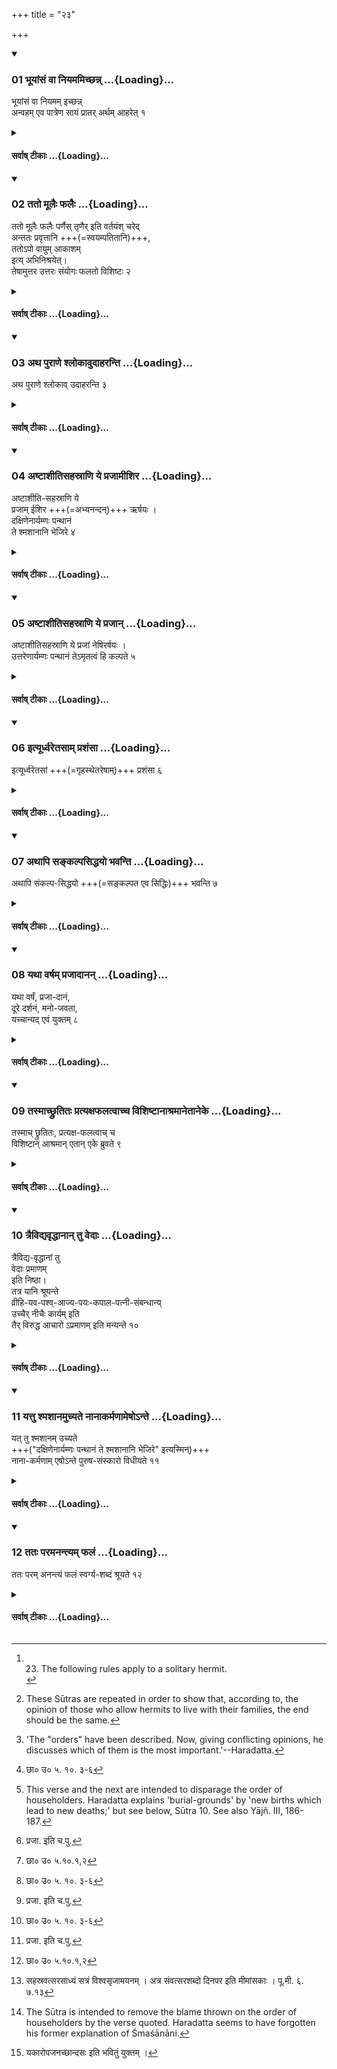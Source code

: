 +++
title = "२३"

+++

<div class="js_include" includetitle="true" newlevelforh1="3" unfilled url="/vedAH_yajuH/taittirIyam/sUtram/ApastambaH/dharma-sUtram/vishvAsa-prastutiH/2/09/23/01_bhUyAMsaM_vA_niyamamichChann.md">
<details open><summary><h3>01 भूयांसं वा नियममिच्छन्न् ...{Loading}...</h3></summary>

भूयांसं वा नियमम् इच्छन्न्  
अन्वहम् एव पात्रेण सायं प्रातर् अर्थम् आहरेत् १
</details>
</div>
<div class="js_include collapsed" newlevelforh1="4" title="सर्वाष् टीकाः" unfilled url="/vedAH_yajuH/taittirIyam/sUtram/ApastambaH/dharma-sUtram/sarvASh_TIkAH/2/09/23/01_bhUyAMsaM_vA_niyamamichChann.md">
<details><summary><h4>सर्वाष् टीकाः ...{Loading}...</h4></summary>
<details><summary>Bühler</summary>

1. If he desires (to perform) very great austerities, he (shall not make a hoard of grain, but) collect food every day only, morning and evening, in his vessel. [^1] 


[^1]:  23. The following rules apply to a solitary hermit.
</details>
<details><summary>हरदत्त-टीका</summary>

######## सूत्रम्
भूयांसं वा नियममिच्छन्नन्वहमेव पात्रेण सायंप्रातरर्थमाहरेत् ॥ १ ॥  
######## टिप्पनी
इदमेकाकिनो वानप्रस्थस्य । भूयासं नियममिच्छन्न सस्यं सञ्चिनुयात् । किं तर्हि ? अन्वहमेव पात्रेण येनकेनचित् सायंप्रातश्चाऽर्थमशनीयमात्रमाहरेत् वानप्रस्थेभ्य एव ॥१॥
</details>
</details>
</div>
<div class="js_include" includetitle="true" newlevelforh1="3" unfilled url="/vedAH_yajuH/taittirIyam/sUtram/ApastambaH/dharma-sUtram/vishvAsa-prastutiH/2/09/23/02_tato_mUlaiH_phalaiH.md">
<details open><summary><h3>02 ततो मूलैः फलैः ...{Loading}...</h3></summary>

ततो मूलैः फलैः पर्णैस् तृणैर् इति वर्तयंश् चरेद्  
अन्ततः प्रवृत्तानि +++(=स्वयम्पतितानि)+++,  
ततोऽपो वायुम् आकाशम्  
इत्य् अभिनिश्रयेत्।  
तेषामुत्तर उत्तरः संयोगः फलतो विशिष्टः २
</details>
</div>
<div class="js_include collapsed" newlevelforh1="4" title="सर्वाष् टीकाः" unfilled url="/vedAH_yajuH/taittirIyam/sUtram/ApastambaH/dharma-sUtram/sarvASh_TIkAH/2/09/23/02_tato_mUlaiH_phalaiH.md">
<details><summary><h4>सर्वाष् टीकाः ...{Loading}...</h4></summary>
<details><summary>Bühler</summary>

2. Afterwards he shall wander about, sustaining his life with roots, fruits, leaves, and grass (which he [^2]  collects). Finally (he shall content himself with) what has become detached spontaneously. Then he shall live on water, then on air, (and finally) upon ether. Each succeeding mode of subsistence procures greater rewards.


[^2]:  These Sūtras are repeated in order to show that, according to, the opinion of those who allow hermits to live with their families, the end should be the same.
</details>
<details><summary>हरदत्त-टीका</summary>

######## सूत्रम्
ततो मूलैः फलैः पर्णैस्तृणैरिति वर्तयंश्चरेदन्ततः प्रवृत्तानि ततोऽपो वायुमाकाशमित्यभिनिश्रयेत् । तेषामुत्तर उत्तरस्संयोगः फलतो विशिष्टः ॥२॥  
######### प्रस्तावः
एवं कियन्तचित्कालं वर्तयित्वा—  
######## टिप्पनी
सर्वं गतम् ॥२॥
</details>
</details>
</div>
<div class="js_include" includetitle="true" newlevelforh1="3" unfilled url="/vedAH_yajuH/taittirIyam/sUtram/ApastambaH/dharma-sUtram/vishvAsa-prastutiH/2/09/23/03_atha_purANe_shlokAvudAharanti.md">
<details open><summary><h3>03 अथ पुराणे श्लोकावुदाहरन्ति ...{Loading}...</h3></summary>

अथ पुराणे श्लोकाव् उदाहरन्ति ३
</details>
</div>
<div class="js_include collapsed" newlevelforh1="4" title="सर्वाष् टीकाः" unfilled url="/vedAH_yajuH/taittirIyam/sUtram/ApastambaH/dharma-sUtram/sarvASh_TIkAH/2/09/23/03_atha_purANe_shlokAvudAharanti.md">
<details><summary><h4>सर्वाष् टीकाः ...{Loading}...</h4></summary>
<details><summary>Bühler</summary>

3. Now they quote (the following) two verses from a Purāṇa: [^3] 


[^3]:  'The "orders" have been described. Now, giving conflicting opinions, he discusses which of them is the most important.'--Haradatta.
</details>
<details><summary>हरदत्त-टीका</summary>

######## सूत्रम्
अथ पुराणे श्लोकावुदाहरन्ति–   
अष्टाशीतिसहस्राणि ये प्रजामीषिर ऋषयः ।  
दक्षिणेनाऽर्यम्णः पन्थानं ते श्मशानानि भेजिरे ॥३॥  
######### प्रस्तावः
निरूपिता आश्रमाः। अथेदानीं पक्षप्रतिपक्षरूपेण तेषामेव प्राधान्यमप्राधान्यं च निरूप्यते—  
######## टिप्पनी
अष्टाशीतिसहस्राणि ये गृहस्था ऋषयः प्रजामीषिरे प्रजातिमभ्यनन्दन् ते अर्यम्णो यो दक्षिणेन पन्थाः दक्षिणायनमार्गः तं प्राप्य छान्दोग्योक्तेन [^१]धूमादिमार्गेण गत्वा पुनरपि सम्भूय श्मशानानि भेजिरे मरणं प्रतिपेदिरे। जायस्व म्रियस्वेत्याजीवं जीवभावमापेदिर इति गृहस्थानां निन्दा ॥३॥  

[^१]: छा० उ० ५. १०. ३-६
</details>
</details>
</div>
<div class="js_include" includetitle="true" newlevelforh1="3" unfilled url="/vedAH_yajuH/taittirIyam/sUtram/ApastambaH/dharma-sUtram/vishvAsa-prastutiH/2/09/23/04_aShTAshItisahasrANi_ye_prajAmIshira.md">
<details open><summary><h3>04 अष्टाशीतिसहस्राणि ये प्रजामीशिर ...{Loading}...</h3></summary>

अष्टाशीति-सहस्राणि ये  
प्रजाम् ईशिर +++(=अभ्यनन्दन्)+++ ऋर्षयः ।  
दक्षिणेनार्यम्णः पन्थानं  
ते श्मशानानि भेजिरे ४
</details>
</div>
<div class="js_include collapsed" newlevelforh1="4" title="सर्वाष् टीकाः" unfilled url="/vedAH_yajuH/taittirIyam/sUtram/ApastambaH/dharma-sUtram/sarvASh_TIkAH/2/09/23/04_aShTAshItisahasrANi_ye_prajAmIshira.md">
<details><summary><h4>सर्वाष् टीकाः ...{Loading}...</h4></summary>
<details><summary>Bühler</summary>

4. Those eighty thousand sages who desired offspring passed to the south by Aryaman's road and obtained burial-grounds. [^4] 


[^4]:  This verse and the next are intended to disparage the order of householders. Haradatta explains 'burial-grounds' by 'new births which lead to new deaths;' but see below, Sūtra 10. See also Yājñ. III, 186-187.
</details>
<details><summary>हरदत्त-टीका</summary>

######## सूत्रम्
अष्टाशीतिसहस्राणि ये प्रजां नेषिर ऋषयः ।  
उत्तरेणाऽर्यम्णः पन्थानं तेऽमृतत्वं हि कल्पते ॥ ४॥  
######## टिप्पनी
ये[^२]तु प्रजातिं नाभ्यनन्दन् ते उत्तरायणमार्गेण[^३] अर्चिरादिमार्गेण गत्वा अमृतत्त्वं विभक्तिव्यत्ययः, अमृतत्वाय कल्पते वचनव्यत्ययः कल्पन्ते समर्थास्सम्पद्यन्ते ॥४॥  

[^२]: प्रजा. इति च.पु.  

[^३]: छा० उ० ५.१०.१,२
</details>
</details>
</div>
<div class="js_include" includetitle="true" newlevelforh1="3" unfilled url="/vedAH_yajuH/taittirIyam/sUtram/ApastambaH/dharma-sUtram/vishvAsa-prastutiH/2/09/23/05_aShTAshItisahasrANi_ye_prajAn.md">
<details open><summary><h3>05 अष्टाशीतिसहस्राणि ये प्रजान् ...{Loading}...</h3></summary>

अष्टाशीतिसहस्राणि ये प्रजां नेषिरर्षयः ।  
उत्तरेणार्यम्णः पन्थानं तेऽमृतत्वं हि कल्पते ५
</details>
</div>
<div class="js_include collapsed" newlevelforh1="4" title="सर्वाष् टीकाः" unfilled url="/vedAH_yajuH/taittirIyam/sUtram/ApastambaH/dharma-sUtram/sarvASh_TIkAH/2/09/23/05_aShTAshItisahasrANi_ye_prajAn.md">
<details><summary><h4>सर्वाष् टीकाः ...{Loading}...</h4></summary>
<details><summary>Bühler</summary>

5. Those eighty thousand sages who desired no offspring passed by Aryaman's road to the north and obtained immortality.
</details>
<details><summary>हरदत्त-टीका</summary>

######## सूत्रम्
इत्यूर्ध्वरेतसां प्रशंसा ॥५॥
######## टिप्पनी
गृहस्थादन्ये त्रयोऽपि ऊर्ध्वरेतसः। तेषामेषा प्रशंसेति ॥ ५ ॥
</details>
</details>
</div>
<div class="js_include" includetitle="true" newlevelforh1="3" unfilled url="/vedAH_yajuH/taittirIyam/sUtram/ApastambaH/dharma-sUtram/vishvAsa-prastutiH/2/09/23/06_ityUrdhvaretasAm_prashaMsA.md">
<details open><summary><h3>06 इत्यूर्ध्वरेतसाम् प्रशंसा ...{Loading}...</h3></summary>

इत्यूर्ध्वरेतसां +++(=गृहस्थेतरेषाम्)+++ प्रशंसा ६
</details>
</div>
<div class="js_include collapsed" newlevelforh1="4" title="सर्वाष् टीकाः" unfilled url="/vedAH_yajuH/taittirIyam/sUtram/ApastambaH/dharma-sUtram/sarvASh_TIkAH/2/09/23/06_ityUrdhvaretasAm_prashaMsA.md">
<details><summary><h4>सर्वाष् टीकाः ...{Loading}...</h4></summary>
<details><summary>Bühler</summary>

6. Thus are praised those who keep the vow of chastity.
</details>
<details><summary>हरदत्त-टीका</summary>

######## सूत्रम्
इत्यूर्ध्वरेतसां प्रशंसा ॥५॥
######## टिप्पनी
गृहस्थादन्ये त्रयोऽपि ऊर्ध्वरेतसः। तेषामेषा प्रशंसेति ॥ ५ ॥
</details>
</details>
</div>
<div class="js_include" includetitle="true" newlevelforh1="3" unfilled url="/vedAH_yajuH/taittirIyam/sUtram/ApastambaH/dharma-sUtram/vishvAsa-prastutiH/2/09/23/07_athApi_sankalpasiddhayo_bhavanti.md">
<details open><summary><h3>07 अथापि सङ्कल्पसिद्धयो भवन्ति ...{Loading}...</h3></summary>

अथापि संकल्प-सिद्धयो +++(=सङ्कल्पत एव सिद्धिः)+++ भवन्ति ७
</details>
</div>
<div class="js_include collapsed" newlevelforh1="4" title="सर्वाष् टीकाः" unfilled url="/vedAH_yajuH/taittirIyam/sUtram/ApastambaH/dharma-sUtram/sarvASh_TIkAH/2/09/23/07_athApi_sankalpasiddhayo_bhavanti.md">
<details><summary><h4>सर्वाष् टीकाः ...{Loading}...</h4></summary>
<details><summary>Bühler</summary>

7. Now they accomplish also their wishes merely by conceiving them,
</details>
<details><summary>हरदत्त-टीका</summary>

######## सूत्रम्
अथाऽपि सङ्कल्पसिद्धयो भवन्ति ॥ ६॥  
######### प्रस्तावः
पुनरपि तेषामेव प्रकारान्तरेण प्रशंसा—  
######## टिप्पनी
अथाऽपि अपि च सङ्कल्पादेव सिद्धयो भवन्ति तेषामूर्ध्वरेतसाम् ॥६॥
</details>
</details>
</div>
<div class="js_include" includetitle="true" newlevelforh1="3" unfilled url="/vedAH_yajuH/taittirIyam/sUtram/ApastambaH/dharma-sUtram/vishvAsa-prastutiH/2/09/23/08_yathA_varSham_prajAdAnan.md">
<details open><summary><h3>08 यथा वर्षम् प्रजादानन् ...{Loading}...</h3></summary>

यथा वर्षं, प्रजा-दानं,  
दूरे दर्शनं, मनो-जवता,  
यच्चान्यद् एवं युक्तम् ८
</details>
</div>
<div class="js_include collapsed" newlevelforh1="4" title="सर्वाष् टीकाः" unfilled url="/vedAH_yajuH/taittirIyam/sUtram/ApastambaH/dharma-sUtram/sarvASh_TIkAH/2/09/23/08_yathA_varSham_prajAdAnan.md">
<details><summary><h4>सर्वाष् टीकाः ...{Loading}...</h4></summary>
<details><summary>Bühler</summary>

8. For instance, (the desire to procure) rain, to bestow children, second-sight, to move quick as thought, and other (desires) of this description.
</details>
<details><summary>हरदत्त-टीका</summary>

######## सूत्रम्
यथा वर्षं प्रजा दानं दूरदर्शनं मनोजवता यच्चान्यदेवंयुक्तम् ॥ ७ ॥  
######### प्रस्तावः
तत्रोदाहरणम् -
######## टिप्पनी
यदि महत्यामनावृष्टौ[^१] सत्यां 'वर्षतु देव' इति ते कामयेरन् तदा कामवर्षी पर्जन्यो भवति । यदि वा कश्चिदपुत्रमनुगृह्णीयुः-पुत्रोऽस्य जायतामिति स पुत्रवानेव भवति । यदि वा [^२]चोलेष्ववस्थितास्तदैव हिमवन्तं दिदृक्षेरन् तथैव तद्भवति। मनस इव जवो येषां ते मनोजवा तेषां भावो मनोजवता । यदि कामयेरन् अमुं देशमियत्यामेव कालकलायां प्राप्नुयामेति, ततो यावता कालेन मनस्तं देशं प्राप्नोति तावता तं देशं प्राप्नुयुरिति । यच्चान्यदेवंयुक्तम् रोगिणामारोग्यादि तदपि सङ्कल्पादेव तथा भवति ॥ ७॥  

[^१]: सत्यां इति नास्ति च. पु.  

[^२]: 'दूरेषु' इति. छ. पु.
</details>
</details>
</div>
<div class="js_include" includetitle="true" newlevelforh1="3" unfilled url="/vedAH_yajuH/taittirIyam/sUtram/ApastambaH/dharma-sUtram/vishvAsa-prastutiH/2/09/23/09_tasmAchChrutitaH_pratyaxaphalatvAchcha_vishiShTAnAshramAnetAneke.md">
<details open><summary><h3>09 तस्माच्छ्रुतितः प्रत्यक्षफलत्वाच्च विशिष्टानाश्रमानेतानेके ...{Loading}...</h3></summary>

तस्माच् छ्रुतितः, प्रत्यक्ष-फलत्वाच् च  
विशिष्टान् आश्रमान् एतान् एके ब्रुवते ९
</details>
</div>
<div class="js_include collapsed" newlevelforh1="4" title="सर्वाष् टीकाः" unfilled url="/vedAH_yajuH/taittirIyam/sUtram/ApastambaH/dharma-sUtram/sarvASh_TIkAH/2/09/23/09_tasmAchChrutitaH_pratyaxaphalatvAchcha_vishiShTAnAshramAnetAneke.md">
<details><summary><h4>सर्वाष् टीकाः ...{Loading}...</h4></summary>
<details><summary>Bühler</summary>

9. Therefore on account of (passages) of the revealed texts, and on account of the visible results, some declare these orders (of men keeping the vow of chastity to be) the most excellent.
</details>
<details><summary>हरदत्त-टीका</summary>

######## सूत्रम्
यस्मादेवम्—  
तस्माच्छ्रुतितः प्रत्यक्षफलत्वाच्च विशिष्टानाश्रमानेतानेके ब्रुवते ॥ ८॥  
######## टिप्पनी
तस्माच्छ्रुतितः 'यदहरेव विरजेत्तदहरेव प्रव्रजेदि'त्यादिश्रुत्यनुगतत्वादुक्तेन प्रकारेण प्रत्यक्षफलत्वाच्च एतानूर्ध्वरेतसामाश्रमान् विशिष्टान् गार्हस्थ्यादुत्कृष्टानेके ब्रुवत इति ॥ ८॥
</details>
</details>
</div>
<div class="js_include" includetitle="true" newlevelforh1="3" unfilled url="/vedAH_yajuH/taittirIyam/sUtram/ApastambaH/dharma-sUtram/vishvAsa-prastutiH/2/09/23/10_traividyavRddhAnAn_tu_vedAH.md">
<details open><summary><h3>10 त्रैविद्यवृद्धानान् तु वेदाः ...{Loading}...</h3></summary>

त्रैविद्य-वृद्धानां तु  
वेदाः प्रमाणम्  
इति निष्ठा।  
तत्र यानि श्रूयन्ते  
व्रीहि-यव-पश्व्-आज्य-पयः-कपाल-पत्नी-संबन्धान्य्  
उच्चैर् नीचैः कार्यम् इति  
तैर् विरुद्ध आचारो ऽप्रमाणम् इति मन्यन्ते १०
</details>
</div>
<div class="js_include collapsed" newlevelforh1="4" title="सर्वाष् टीकाः" unfilled url="/vedAH_yajuH/taittirIyam/sUtram/ApastambaH/dharma-sUtram/sarvASh_TIkAH/2/09/23/10_traividyavRddhAnAn_tu_vedAH.md">
<details><summary><h4>सर्वाष् टीकाः ...{Loading}...</h4></summary>
<details><summary>Bühler</summary>

10. But (to this we answer): It is the firm opinion of those who are well versed in the threefold sacred learning, that the Vedas are the highest authority. They consider that the (rites) which are ordered there to be performed with rice, yava, animals, clarified butter, milk, potsherds, (in conjunction) with a wife, (and accompanied) by loud or muttered (Mantras), must be performed, and that (hence) a rule of conduct which is opposed to these (rites) is of no authority.
</details>
<details><summary>हरदत्त-टीका</summary>

######## सूत्रम्
त्रैवृद्यवृद्धानां तु वेदाः प्रमाणमिति निष्ठा तत्र यानि श्रूयन्ते व्रीहियवपश्वाज्यपयःकपालपत्नीसम्बन्धान्युच्चैर्नीचैः कार्यमिति तैर्विरुद्ध आचारोऽप्रमाणमिति मन्यन्ते ॥ ९॥  
######### प्रस्तावः
तदिदं गार्हस्थ्योत्कर्षप्रतिपादनेन निराकरोति—  
######## टिप्पनी
त्र्यवयवा विद्या **त्रिविद्या** त्रयो वेदाः ।  
तां ये पाठतश्चाऽर्थतश्च विदन्ति ते **त्रैविद्याः**।  
तेषु पक्व-ज्ञानास् **त्रेविद्यवृद्धाः** ।  
तेषां [^१]वेदशास्त्रविदां वेदा एव **प्रमाणम्** अतीन्द्रियेऽर्थ **इति, निष्ठा** निर्णयः ।  
यथाह भगवान् जैमिनिः— [^२]'चोदनालक्षणोऽर्थो धर्मः, इति[^३] प्रत्यक्षमनिमित्तमि'ति च ।  
ततश् च **तत्र** वेदे **यानि** कर्माणि श्रूयन्ते,  
किंलक्षणानि ? व्रीहियवादिभिस् सम्बद्धानि  
"उच्चैः ऋचा क्रियते, उपांशु यजुषे"त्येवंप्रकाराणि  
**तैर् विरुद्ध आचारः** प्रमाणं न भवतीति मन्यन्ते ।  
एतदुक्तं भवति— सर्वेषु वेदेषु सर्वासु च शाखासु अग्निहोत्रादीनि[^४] विश्वसृजामयनपर्यन्तानि  
कर्माण्येव तात्पर्यतया विधीयन्ते ।  
अतो गार्हस्थ्यम् एव श्रेष्ठम् ।  
ऊध्वरेतसां त्वाश्रमास् तद्विरुद्धा  
नैवाऽऽश्रयणीयाः यदि वेदाः प्रमाणम् इति ।  
तथा च गौतमः-'ऐकाश्रम्यं त्वाचार्याः प्रत्यक्षविधानात् गार्हस्थ्यस्ये'ति । एवं गार्हस्थ्यं प्रशस्यते ॥९॥  

[^१]: वेदशास्त्रार्थविदा इति छ. पु.  

[^२]: जै० सू० १. १. २.  

[^३]: जै० सू० १. १. ४.  

[^४]:

    सहस्रवत्सरसाध्यं सत्रं विश्वसृजामयनम् । अत्र संवत्सरशब्दो दिनपर इति मीमांसकाः । पू.मी. ६. ७.१३
</details>
</details>
</div>
<div class="js_include" includetitle="true" newlevelforh1="3" unfilled url="/vedAH_yajuH/taittirIyam/sUtram/ApastambaH/dharma-sUtram/vishvAsa-prastutiH/2/09/23/11_yattu_shmashAnamuchyate_nAnAkarmaNAmeSho-nte.md">
<details open><summary><h3>11 यत्तु श्मशानमुच्यते नानाकर्मणामेषोऽन्ते ...{Loading}...</h3></summary>

यत् तु श्मशानम् उच्यते  
+++("दक्षिणेनार्यम्णः पन्थानं ते श्मशानानि भेजिरे" इत्यस्मिन्)+++  
नाना-कर्मणाम् एषोऽन्ते पुरुष-संस्कारो विधीयते ११
</details>
</div>
<div class="js_include collapsed" newlevelforh1="4" title="सर्वाष् टीकाः" unfilled url="/vedAH_yajuH/taittirIyam/sUtram/ApastambaH/dharma-sUtram/sarvASh_TIkAH/2/09/23/11_yattu_shmashAnamuchyate_nAnAkarmaNAmeSho-nte.md">
<details><summary><h4>सर्वाष् टीकाः ...{Loading}...</h4></summary>
<details><summary>Bühler</summary>

11. But by the term burial-ground (in the text above given) it is intended to ordain the last rites for those who have performed many sacrifices, (and not to mean that dead householders become demons and haunt burial-grounds.) [^5] 


[^5]:  The Sūtra is intended to remove the blame thrown on the order of householders by the verse quoted. Haradatta seems to have forgotten his former explanation of Śmaśānāni.
</details>
<details><summary>हरदत्त-टीका</summary>

######## सूत्रम्
यत्तु श्मशानमुच्यते नानाकर्मणामेषोऽन्ते पुरुषसंस्कारो विधीयते ॥ १० ॥  
######### प्रस्तावः
श्मशानानि भेजिर इति निन्दां परिहरति—  
######## टिप्पनी
यत्तु गृहस्थानां श्मशान श्रूयते स एष नानाकर्मणामग्निहोत्रादीनामन्ते पितृमेधाख्यः पुरुषसंस्कारो विधीयते । न तु पिशाचा भूत्वा श्मशानमेव सेवन्त इति ॥ १०॥
</details>
</details>
</div>
<div class="js_include" includetitle="true" newlevelforh1="3" unfilled url="/vedAH_yajuH/taittirIyam/sUtram/ApastambaH/dharma-sUtram/vishvAsa-prastutiH/2/09/23/12_tataH_paramanantyam_phalaM.md">
<details open><summary><h3>12 ततः परमनन्त्यम् फलं ...{Loading}...</h3></summary>

ततः परम् अनन्त्यं फलं स्वर्ग्य-शब्दं श्रूयते १२
</details>
</div>
<div class="js_include collapsed" newlevelforh1="4" title="सर्वाष् टीकाः" unfilled url="/vedAH_yajuH/taittirIyam/sUtram/ApastambaH/dharma-sUtram/sarvASh_TIkAH/2/09/23/12_tataH_paramanantyam_phalaM.md">
<details><summary><h4>सर्वाष् टीकाः ...{Loading}...</h4></summary>
<details><summary>Bühler</summary>

12. The revealed texts declare that after (the burial follows) a reward without end, which is designated by the term 'heavenly bliss.'
</details>
<details><summary>हरदत्त-टीका</summary>

######## सूत्रम्
ततः परमनन्त्यं फलं स्वर्ग्यशब्दं श्रूयते ॥१२॥  
######### प्रस्तावः
कुत इत्याह—   
######## टिप्पनी
ततः परं श्मशानकर्मणोऽनन्तरम्, अनन्त्यमपरिमितं स्वर्गशब्दवाच्यं फलं श्रूयते-'स एष यज्ञायुधी यजमानोऽञ्जसा स्वर्गं लोकमेती'ति । अनन्त्यं स्वर्ग्यमिति[^५] यकारश्छान्दसः उपजनः अपपाठो वा ॥१२॥  

[^५]: यकारोपजनच्छान्दसः इति भवितुं युक्तम् ।  

इत्यापस्तम्बधर्ममूत्रवृत्तौ द्वितीयप्रश्ने त्रयोविंशी कण्डिका ॥२३॥
</details>
</details>
</div>
